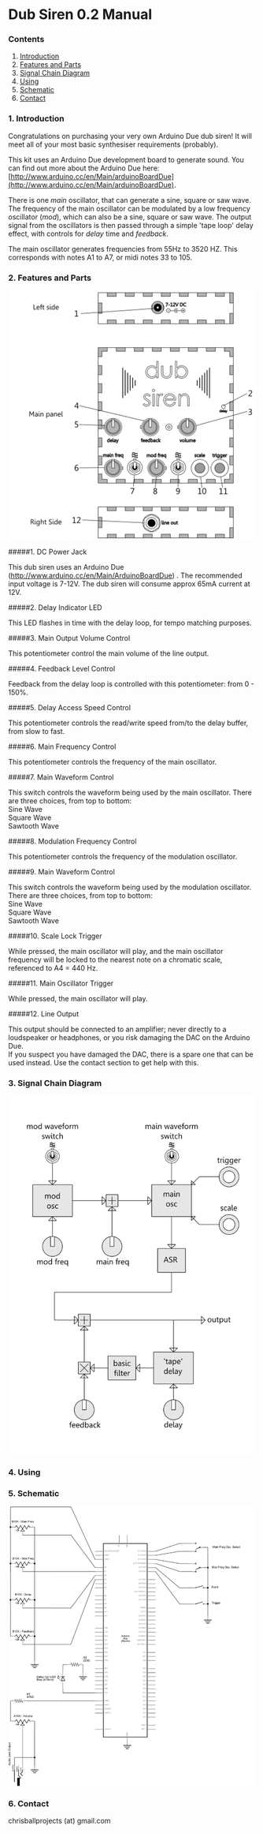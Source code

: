 # Dub Siren 0.2 Manual

### Contents

1. [Introduction](/Dub%20Siren%20Manual.md#1-introduction)
2. [Features and Parts](/Dub%20Siren%20Manual.md#2-features-and-parts)
3. [Signal Chain Diagram](/Dub%20Siren%20Manual.md#3-signal-chain-diagram)
4. [Using](/Dub%20Siren%20Manual.md#4-using)
5. [Schematic](/Dub%20Siren%20Manual.md#5-schematic)
6. [Contact](/Dub%20Siren%20Manual.md#6-contact)

### 1. Introduction

Congratulations on purchasing your very own Arduino Due dub siren! It will meet all of your most basic synthesiser requirements (probably).

This kit uses an Arduino Due development board to generate sound. You can find out more about the Arduino Due here: [http://www.arduino.cc/en/Main/arduinoBoardDue](http://www.arduino.cc/en/Main/arduinoBoardDue).

There is one *main* oscillator, that can generate a sine, square or saw wave. The frequency of the main oscillator can be modulated by a low frequency oscillator (*mod*), which can also be a sine, square or saw wave. The output signal from the oscillators is then passed through a simple 'tape loop' delay effect, with controls for *delay* time and *feedback*.

The main oscillator generates frequencies from 55Hz to 3520 HZ. This corresponds with notes A1 to A7, or midi notes 33 to 105.

### 2. Features and Parts

![alt text](/Images/PartsDiagram.png "Features and Parts")

#####1. DC Power Jack

   This dub siren uses an Arduino Due (http://www.arduino.cc/en/Main/ArduinoBoardDue) . The recommended input voltage is 7-12V. The dub siren will consume approx 65mA current at 12V.  

#####2. Delay Indicator LED

   This LED flashes in time with the delay loop, for tempo matching purposes.

#####3. Main Output Volume Control

   This potentiometer control the main volume of the line output.

#####4. Feedback Level Control

   Feedback from the delay loop is controlled with this potentiometer: from 0 - 150%. 

#####5. Delay Access Speed Control

   This potentiometer controls the read/write speed from/to the delay buffer, from slow to fast.

#####6. Main Frequency Control

   This potentiometer controls the frequency of the main oscillator.

#####7. Main Waveform Control

   This switch controls the waveform being used by the main oscillator. There are three choices, from top to bottom:  
   Sine Wave  
   Square Wave  
   Sawtooth Wave

#####8. Modulation Frequency Control

   This potentiometer controls the frequency of the modulation oscillator.

#####9. Main Waveform Control

   This switch controls the waveform being used by the modulation oscillator. There are three choices, from top to bottom:  
   Sine Wave  
   Square Wave  
   Sawtooth Wave

#####10. Scale Lock Trigger

   While pressed, the main oscillator will play, and the main oscillator frequency will be locked to the nearest note on a chromatic scale, referenced to A4 = 440 Hz.

#####11. Main Oscillator Trigger

   While pressed, the main oscillator will play.

#####12. Line Output

   This output should be connected to an amplifier; never directly to a loudspeaker or headphones, or you risk damaging the DAC on the Arduino Due.  
   If you suspect you have damaged the DAC, there is a spare one that can be used instead. Use the contact section to get help with this.

### 3. Signal Chain Diagram

![alt text](/Images/SignalChainDiagram.png "Signal Chain")

### 4. Using



### 5. Schematic

![alt text](/Images/Schematic.png "Schematic")

### 6. Contact

chrisballprojects (at) gmail.com


